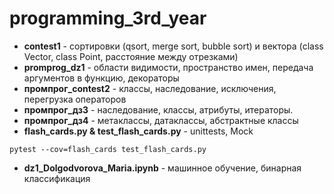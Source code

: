 # programming_3rd_year

- **contest1** - сортировки (qsort, merge sort, bubble sort) и вектора (class Vector, class Point, расстояние между отрезками)
- **promprog_dz1** - области видимости, пространство имен, передача аргументов в функцию, декораторы
-  **промпрог_contest2** - классы, наследование, исключения, перегрузка операторов
- **промпрог_дз3** - наследование, классы, атрибуты, итераторы.
-  **промпрог_дз4** - метаклассы, датаклассы, абстрактные классы
- **flash_cards.py & test_flash_cards.py** - unittests, Mock
```
pytest --cov=flash_cards test_flash_cards.py 
```
- **dz1_Dolgodvorova_Maria.ipynb** - машинное обучение, бинарная классификация

